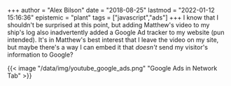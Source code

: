 +++
author = "Alex Bilson"
date = "2018-08-25"
lastmod = "2022-01-12 15:16:36"
epistemic = "plant"
tags = ["javascript","ads"]
+++
I know that I shouldn't be surprised at this point, but adding Matthew's video to my ship's log also inadvertently added a Google Ad tracker to my website (pun intended). It's in Matthew's best interest that I leave the video on my site, but maybe there's a way I can embed it that _doesn't_ send my visitor's information to Google?

{{< image "/data/img/youtube_google_ads.png" "Google Ads in Network Tab" >}}
